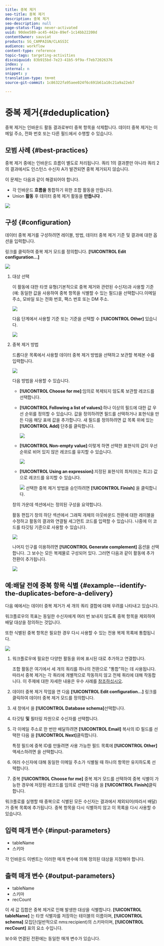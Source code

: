```yaml
---
title: 중복 제거
seo-title: 중복 제거
description: 중복 제거
seo-description: null
page-status-flag: never-activated
uuid: 90dee589-ac45-442e-89ef-1c14bb22200d
contentOwner: sauviat
products: SG_CAMPAIGN/CLASSIC
audience: workflow
content-type: reference
topic-tags: targeting-activities
discoiquuid: 83b915bd-7e23-41b5-9f9a-f7eb72026376
index: y
internal: n
snippet: y
translation-type: tm+mt
source-git-commit: 1c86322fa95aee024f6c691b61a10c21a9a22eb7

---
```



# 중복 제거{#deduplication}

중복 제거는 인바운드 활동 결과로부터 중복 항목을 삭제합니다. 데이터 중복 제거는 이메일 주소, 전화 번호 또는 다른 필드에서 수행할 수 있습니다.

## 모범 사례 {#best-practices}

중복 제거 중에는 인바운드 흐름이 별도로 처리됩니다. 쿼리 1의 결과뿐만 아니라 쿼리 2의 결과에서도 인스턴스 수신자 A가 발견되면 중복 제거되지 않습니다.

이 문제는 다음과 같이 해결되어야 합니다.

* 각 인바운드 **흐름을** 통합하기 위한 조합 활동을 만듭니다.
* Union **활동** 후 데이터 중복 제거 활동을 **만듭니다** .

![](assets/dedup_bonnepratique.png)

## 구성 {#configuration}

데이터 중복 제거를 구성하려면 레이블, 방법, 데이터 중복 제거 기준 및 결과에 대한 옵션을 입력합니다.

링크를 클릭하여 중복 제거 모드를 정의합니다. **[!UICONTROL Edit configuration...]**

![](assets/s_user_segmentation_dedup_param.png)

1. 대상 선택

   이 활동에 대한 타겟 유형(기본적으로 중복 제거와 관련된 수신자)과 사용할 기준(예: 동일한 값을 사용하여 중복 항목을 식별할 수 있는 필드)을 선택합니다.이메일 주소, 모바일 또는 전화 번호, 팩스 번호 또는 DM 주소.

   ![](assets/s_user_segmentation_dedup_param2.png)

   다음 단계에서 사용할 기준 또는 기준을 선택할 수 **[!UICONTROL Other]** 있습니다.

   ![](assets/s_user_segmentation_dedup_param3.png)

1. 중복 제거 방법

   드롭다운 목록에서 사용할 데이터 중복 제거 방법을 선택하고 보관할 복제본 수를 입력합니다.

   ![](assets/s_user_segmentation_dedup_param4.png)

   다음 방법을 사용할 수 있습니다.

   * **[!UICONTROL Choose for me]**:임의로 복제되지 않도록 보관할 레코드를 선택합니다.
   * **[!UICONTROL Following a list of values]**:하나 이상의 필드에 대한 값 우선 순위를 정의할 수 있습니다. 값을 정의하려면 필드를 선택하거나 표현식을 만든 다음 해당 표에 값을 추가합니다. 새 필드를 정의하려면 값 목록 위에 있는 **[!UICONTROL Add]** 단추를 클릭합니다.

      ![](assets/s_user_segmentation_dedup_param5.png)

   * **[!UICONTROL Non-empty value]**:이렇게 하면 선택한 표현식의 값이 우선 순위로 비어 있지 않은 레코드를 유지할 수 있습니다.

      ![](assets/s_user_segmentation_dedup_param6.png)

   * **[!UICONTROL Using an expression]**:지정된 표현식의 최저(또는 최고) 값으로 레코드를 유지할 수 있습니다.

      ![](assets/s_user_segmentation_dedup_param7.png)
   선택한 중복 제거 방법을 승인하려면 **[!UICONTROL Finish]** 을 클릭합니다.

   창의 가운데 섹션에서는 정의된 구성을 요약합니다.

   활동 편집기 창의 하단 섹션에서 그래픽 개체의 아웃바운드 전환에 대한 레이블을 수정하고 활동의 결과와 연결될 세그먼트 코드를 입력할 수 있습니다. 나중에 이 코드를 타깃팅 기준으로 사용할 수 있습니다.

   ![](assets/s_user_segmentation_dedup_param8.png)

   나머지 인구를 이용하려면 **[!UICONTROL Generate complement]** 옵션을 선택합니다. 그 보수는 모든 복제물로 구성되어 있다. 그러면 다음과 같이 활동에 추가 전환이 추가됩니다.

   ![](assets/s_user_segmentation_dedup_param9.png)

## 예:배달 전에 중복 항목 식별 {#example--identify-the-duplicates-before-a-delivery}

다음 예에서는 데이터 중복 제거가 세 개의 쿼리 결합에 대해 우려를 나타내고 있습니다.

워크플로우의 목표는 동일한 수신자에게 여러 번 보내지 않도록 중복 항목을 제외하여 배달 대상을 정의하는 것입니다.

또한 식별된 중복 항목은 필요한 경우 다시 사용할 수 있는 전용 복제 목록에 통합됩니다.

![](assets/deduplication_example.png)

1. 워크플로우에 필요한 다양한 활동을 위에 표시된 대로 추가하고 연결합니다.

   조합 활동은 여기에서 세 개의 쿼리를 하나의 전환으로 &quot;통합&quot;하는 데 사용됩니다. 따라서 중복 제거는 각 쿼리에 개별적으로 작동하지 않고 전체 쿼리에 대해 작동합니다. 이 주제에 대한 자세한 내용은 우수 사례를 [참조하십시오](#best-practices).

1. 데이터 중복 제거 작업을 연 다음 **[!UICONTROL Edit configuration...]** 링크를 클릭하여 데이터 중복 제거 모드를 정의합니다.
1. 새 창에서 을 **[!UICONTROL Database schema]**&#x200B;선택합니다.
1. 타깃팅 **및** 필터링 차원으로 수신자를 선택합니다.
1. 각 이메일 주소로 한 번만 배달하려면 **[!UICONTROL Email]** 복사의 ID 필드를 선택한 다음 을 **[!UICONTROL Next]**&#x200B;클릭합니다.

   특정 필드에 중복 ID를 만들려면 사용 가능한 필드 목록에 **[!UICONTROL Other]** 액세스하려면 을 선택합니다.

1. 여러 수신자에 대해 동일한 이메일 주소가 식별될 때 하나의 항목만 유지하도록 선택합니다.
1. 중복 **[!UICONTROL Choose for me]** 중복 제거 모드를 선택하여 중복 식별이 가능한 경우에 저장된 레코드를 임의로 선택한 다음 을 **[!UICONTROL Finish]**&#x200B;클릭합니다.

워크플로를 실행할 때 중복으로 식별된 모든 수신자는 결과에서 제외되어(따라서 배달)가 중복 목록에 추가됩니다. 중복 항목을 다시 식별하지 않고 이 목록을 다시 사용할 수 있습니다.

## 입력 매개 변수 {#input-parameters}

* tableName
* 스키마

각 인바운드 이벤트는 이러한 매개 변수에 의해 정의된 대상을 지정해야 합니다.

## 출력 매개 변수 {#output-parameters}

* tableName
* 스키마
* recCount

이 세 값 집합은 중복 제거로 인해 발생한 대상을 식별합니다. **[!UICONTROL tableName]** 는 타겟 식별자를 저장하는 테이블의 이름이며, **[!UICONTROL schema]** 모집단(일반적으로 nms:recipient)의 스키마이며, **[!UICONTROL recCount]** 표의 요소 수입니다.

보수와 연결된 전환에는 동일한 매개 변수가 있습니다.
